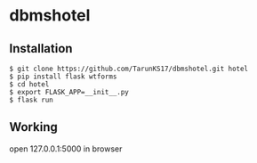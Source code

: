 # dbmshotel


## Installation
```base
$ git clone https://github.com/TarunKS17/dbmshotel.git hotel
$ pip install flask wtforms
$ cd hotel
$ export FLASK_APP=__init__.py
$ flask run
```
## Working
open 127.0.0.1:5000 in browser
